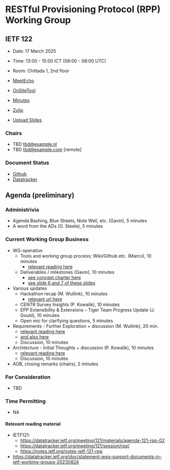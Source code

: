 
# RESTful Provisioning Protocol (RPP) Working Group

## IETF 122

* Date: 17 March 2025
* Time: 13:00 - 15:00 ICT (06:00 - 08:00 UTC)
* Room: Chitlada 1, 2nd floor

* [MeetEcho](https://meetings.conf.meetecho.com/ietf122/?session=34021)
* [OnSiteTool](https://meetings.conf.meetecho.com/onsite122/?session=34021)

* [Minutes](https://codimd.ietf.org/notes-ietf-122-rpp)
* [Zulip](https://zulip.ietf.org/#narrow/stream/rpp)
* [Upload Slides](https://datatracker.ietf.org/meeting/122/session/rpp)

### Chairs

* TBD [tbd@example.nl](tbd@example.nl)
* TBD [tbd@example.com](tbd@example.com) [remote]

### Document Status

* [Github](https://github.com/ietf-wg-rpp/wg-materials/blob/main/dnsop-document-status.md)
* [Datatracker](https://datatracker.ietf.org/wg/rpp/documents/)

## Agenda (preliminary)

### Administrivia

* Agenda Bashing, Blue Sheets, Note Well, etc. (Gavin), 5 minutes
* A word from the ADs (O. Steele), 5 minutes
<!--
* Updates of Old Work, Chairs, 10 minutes
-->
### Current Working Group Business
* WG-operation
  - Tools and working group process; Wiki/Github etc. (Marco), 10 minutes
    - [relevant reading here](https://datatracker.ietf.org/doc/html/rfc8874)
  - Deliverables / milestones (Gavin), 10 minutes
    - [see concept charter here](https://github.com/SIDN/ietf-wg-rpp-charter/blob/main/rpp-charter.md)
    - [see slide 6 and 7 of these slides](https://datatracker.ietf.org/meeting/121/materials/slides-121-rpp-charter-discussion-slides-00)
* Various updates
  - Hackathon recap (M. Wullink), 10 minutes
    - [relevant url here](https://www.ietf.org/meeting/hackathons/122-hackathon/)
  - CENTR Survey Insights (P. Kowalik), 10 minutes
  - EPP Extensibility & Extensions – Tiger Team Progress Update (J. Gould), 10 minutes
  - Open mic for clarifying questions, 5 minutes
* Requirements - Further Exploration + discussion (M. Wullink), 20 min.
  - [relevant reading here](https://github.com/SIDN/ietf-wg-rpp-charter/blob/main/requirements.md)
  - [and also here](https://datatracker.ietf.org/meeting/121/materials/slides-121-rpp-rpp-drafts-requirements-01)
  - Discussion, 10 minutes
* Architecture - Initial Thoughts + discussion (P. Kowalik), 10 minutes
  - [relevant reading here](https://github.com/pawel-kow/RPP-architecture)
  - Discussion, 10 minutes
* AOB, closing remarks (chairs), 2 minutes
<!-- slack: 8 minutes -->

### For Consideration

* TBD
### Time Permitting

* NA

#### Relevant reading material

* IETF121:
  - https://datatracker.ietf.org/meeting/121/materials/agenda-121-rpp-02
  - https://datatracker.ietf.org/meeting/121/session/rpp/
  - https://notes.ietf.org/notes-ietf-121-rpp
* https://datatracker.ietf.org/doc/statement-iesg-support-documents-in-ietf-working-groups-20230824
